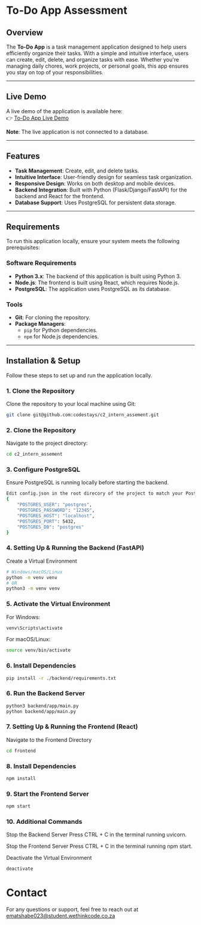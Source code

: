 # To-Do App Assessment

## Overview
The **To-Do App** is a task management application designed to help users efficiently organize their tasks. With a simple and intuitive interface, users can create, edit, delete, and organize tasks with ease. Whether you're managing daily chores, work projects, or personal goals, this app ensures you stay on top of your responsibilities.

---

## Live Demo
A live demo of the application is available here:  
👉 [To-Do App Live Demo](https://ernest-matshabe.vercel.app/)  

**Note**: The live application is not connected to a database.

---

## Features
- **Task Management**: Create, edit, and delete tasks.
- **Intuitive Interface**: User-friendly design for seamless task organization.
- **Responsive Design**: Works on both desktop and mobile devices.
- **Backend Integration**: Built with Python (Flask/Django/FastAPI) for the backend and React for the frontend.
- **Database Support**: Uses PostgreSQL for persistent data storage.

---

## Requirements
To run this application locally, ensure your system meets the following prerequisites:

### Software Requirements
- **Python 3.x**: The backend of this application is built using Python 3.
- **Node.js**: The frontend is built using React, which requires Node.js.
- **PostgreSQL**: The application uses PostgreSQL as its database.

### Tools
- **Git**: For cloning the repository.
- **Package Managers**:
  - `pip` for Python dependencies.
  - `npm` for Node.js dependencies.

---

## Installation & Setup
Follow these steps to set up and run the application locally.

### 1. Clone the Repository
Clone the repository to your local machine using Git:
```bash
git clone git@github.com:codestays/c2_intern_assement.git
```

### 2. Clone the Repository
Navigate to the project directory:
```bash
cd c2_intern_assement
```

### 3. Configure PostgreSQL
Ensure PostgreSQL is running locally before starting the backend.
```bash
Edit config.json in the root direcory of the project to match your PostgreSQL credentials:
{
    "POSTGRES_USER": "postgres",
    "POSTGRES_PASSWORD": "12345",
    "POSTGRES_HOST": "localhost",
    "POSTGRES_PORT": 5432,
    "POSTGRES_DB": "postgres"
}
```

### 4. Setting Up & Running the Backend (FastAPI)
Create a Virtual Environment
```bash
# Windows/macOS/Linux
python -m venv venv
# OR
python3 -m venv venv
```

### 5. Activate the Virtual Environment
For Windows:
```bash
venv\Scripts\activate
```

For macOS/Linux:
```bash
source venv/bin/activate
```

### 6. Install Dependencies
```bash
pip install -r ./backend/requirements.txt
```

### 6. Run the Backend Server
```bash
python3 backend/app/main.py
python backend/app/main.py
```

### 7. Setting Up & Running the Frontend (React)
Navigate to the Frontend Directory
```bash
cd frontend
```

### 8.  Install Dependencies
```bash
npm install
```

### 9.  Start the Frontend Server
```bash
npm start
```


### 10. Additional Commands
Stop the Backend Server
Press CTRL + C in the terminal running uvicorn.

Stop the Frontend Server
Press CTRL + C in the terminal running npm start.

Deactivate the Virtual Environment
```bash
deactivate
```

# Contact
For any questions or support, feel free to reach out at ematshabe023@student.wethinkcode.co.za

